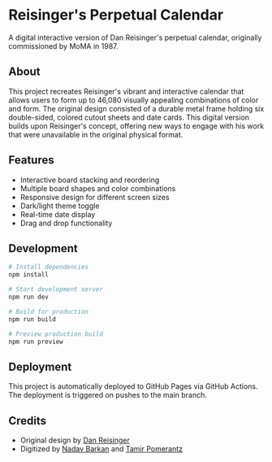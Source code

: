 # Reisinger's Perpetual Calendar

A digital interactive version of Dan Reisinger's perpetual calendar, originally commissioned by MoMA in 1987.

## About

This project recreates Reisinger's vibrant and interactive calendar that allows users to form up to 46,080 visually appealing combinations of color and form. The original design consisted of a durable metal frame holding six double-sided, colored cutout sheets and date cards. This digital version builds upon Reisinger's concept, offering new ways to engage with his work that were unavailable in the original physical format.

## Features

- Interactive board stacking and reordering
- Multiple board shapes and color combinations
- Responsive design for different screen sizes
- Dark/light theme toggle
- Real-time date display
- Drag and drop functionality

## Development

```bash
# Install dependencies
npm install

# Start development server
npm run dev

# Build for production
npm run build

# Preview production build
npm run preview
```

## Deployment

This project is automatically deployed to GitHub Pages via GitHub Actions. The deployment is triggered on pushes to the main branch.

## Credits

- Original design by [Dan Reisinger](https://danreisinger.com/)
- Digitized by [Nadav Barkan](https://nadavbarkan.com/) and [Tamir Pomerantz](https://www.tamirp.com/) 